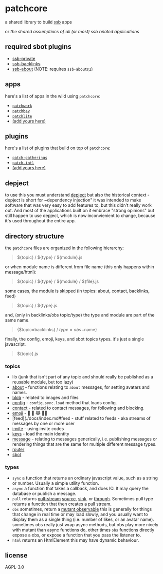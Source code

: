 # patchcore

a shared library to build [ssb](https://scuttlebot.io) apps

or _the shared assumptions of all (or most) ssb related applications_


## required sbot plugins

- [ssb-private](https://github.com/ssbc/ssb-private)
- [ssb-backlinks](https://github.com/ssbc/ssb-backlinks)
- [ssb-about](https://github.com/ssbc/ssb-about) (NOTE: requires `ssb-about@2`)

## apps

here's a list of apps in the wild using `patchcore`:

- [`patchwork`](https://github.com/ssbc/patchwork)
- [`patchbay`](https://github.com/ssbc/patchbay)
- [`patchlite`](https://github.com/ssbc/patchlite)
- [(add yours here)](https://github.com/ssbc/patchcore/edit/master/README.md)

## plugins

here's a list of plugins that build on top of `patchcore`:

- [`patch-gatherings`](https://github.com/pietgeursen/patch-gatherings)
- [`patch-intl`](https://github.com/ssbc/patch-intl)
- [(add yours here)](https://github.com/ssbc/patchcore/edit/master/README.md)

## depject

to use this you must understand [depject](https://github.com/depject/depject)
but also the historical context - depject is short for ~dependency injection"
it was intended to make software that was very easy to add features to,
but this didn't really work out. And most of the applications built on it
embrace "strong opinions" but still happen to use depject, which is now inconvienient
to change, because it's used throughout the entire app.

## directory structure

the `patchcore` files are organized in the following hierarchy:

> ${topic} / ${type} / ${module}.js

or when module name is different from file name (this only happens within message/html):

> ${topic} / ${type} / ${module} / ${file}.js

some cases, the module is skipped (in topics: about, contact, backlinks, feed)

> ${topic} / ${type}.js

and, (only in backlinks/obs topic/type) the type and module are part of the same name.

> {$topic=backlinks} / ${type=obs}-$name}

finally, the config, emoji, keys, and sbot topics types. it's just a single javascript.

> ${topic}.js

### topics

- lib (junk that isn't part of any topic and should really be published as a reusable module, but too lazy)
- [about](./docs/index.md#about) - functions relating to `about` messages, for setting avatars and names.
- [blob](./docs/index.md#blob) - related to images and files
- [config](./docs/index.md#config) - `config.sync.load` method that loads config.
- [contact](./docs/index.md#contact) - related to contact messages, for following and blocking.
- [emoji](./docs/index.md#emoji) - :dancer: :tada: :joy_cat: :haircut_woman:
- [feed](./docs/index.md#feed - stuff related to feeds - aka streams of messages by one or more user
- [invite](./docs/index.md#invite) - using invite codes
- [keys](./docs/index.md#keys) - load the main identity
- [message](./docs/index.md#message) - relating to messages generically, i.e. publishing messages or rendering things that are the same for multiple different message types.
- [router](./docs/index.md#router)
- [sbot](./sbot/index.md#sbot)

### types

- `sync` a function that returns an ordinary javascript value, such as a string or number. Usually a simple utility function.
- `async` a function that takes a callback, and does IO. It may query the database or publish a message.
- `pull` returns [pull-stream](https://github.com/pull-stream/pull-stream) [source](https://github.com/pull-stream/pull-stream#source-readable-stream-that-produces-values), [sink](https://github.com/pull-stream/pull-stream#sink-reader-or-writable-stream-that-consumes-values), or [through](https://github.com/pull-stream/pull-stream#through). Sometimes pull type returns a function that then creates a pull stream.
- `obs` sometimes, return a [mutant observable](https://github.com/mmckegg/mutant#readme) this is generally for things that change in real time or may load slowly, and you usually want to display them as a single thing (i.e. number of likes, or an avatar name). sometimes obs really just wrap async methods, but obs play more nicely with mutant than async functions do, other times `obs` functions directly expose a obs, or expose a function that you pass the listener to.  
- `html` returns an HtmlElement this may have dynamic behaviour.

## license

AGPL-3.0


